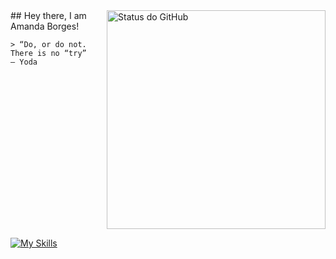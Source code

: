 <div style="display: flex; align-items: flex-start; gap: 20px;">
  <div>
    ## Hey there, I am Amanda Borges!
    
    > “Do, or do not. There is no “try” — Yoda
    
  </div>
  
  <div>
    <img align="right" width="350px" src="https://github-readme-stats.vercel.app/api?username=AmandaBorges&show_icons=true&title_color=783c00&text_color=af552e&icon_color=783c00&bg_color=f8efd4&cache_seconds=2300" alt="Status do GitHub">
  </div>
  
</div>

[![My Skills](https://skillicons.dev/icons?i=aws,typescript,materialui,spring,bootstrap,next,django,latex,nodejs,python,java,php,cs,javascript,c,cpp,r,mysql,postgres,mongodb,docker,tensorflow,pytorch,scikitlearn)](https://skillicons.dev)
